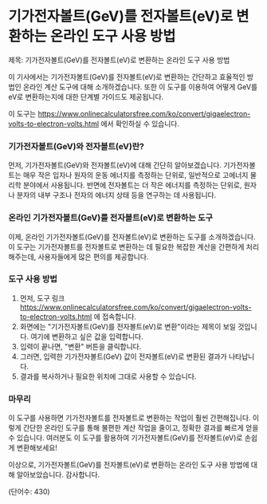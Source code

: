 기가전자볼트(GeV)를 전자볼트(eV)로 변환하는 온라인 도구 사용 방법
========================================

제목: 기가전자볼트(GeV)를 전자볼트(eV)로 변환하는 온라인 도구 사용 방법

이 기사에서는 기가전자볼트(GeV)를 전자볼트(eV)로 변환하는 간단하고 효율적인 방법인 온라인 계산 도구에 대해 소개하겠습니다. 또한 이 도구를 이용하여 어떻게 GeV를 eV로 변환하는지에 대한 단계별 가이드도 제공됩니다.

이 도구는 <https://www.onlinecalculatorsfree.com/ko/convert/gigaelectron-volts-to-electron-volts.html> 에서 확인하실 수 있습니다.

### 기가전자볼트(GeV)와 전자볼트(eV)란?

먼저, 기가전자볼트(GeV)와 전자볼트(eV)에 대해 간단히 알아보겠습니다. 기가전자볼트는 매우 작은 입자나 원자의 운동 에너지를 측정하는 단위로, 일반적으로 고에너지 물리학 분야에서 사용됩니다. 반면에 전자볼트는 더 작은 에너지를 측정하는 단위로, 원자나 분자의 내부 구조나 전자의 에너지 상태 등을 연구하는 데 사용됩니다.

### 온라인 기가전자볼트(GeV)를 전자볼트(eV)로 변환하는 도구

이제, 온라인 기가전자볼트(GeV)를 전자볼트(eV)로 변환하는 도구를 소개하겠습니다. 이 도구는 기가전자볼트를 전자볼트로 변환하는 데 필요한 복잡한 계산을 간편하게 처리해주는데, 사용자들에게 많은 편의를 제공합니다.

### 도구 사용 방법

1. 먼저, 도구 링크 <https://www.onlinecalculatorsfree.com/ko/convert/gigaelectron-volts-to-electron-volts.html> 에 접속합니다.
2. 화면에는 "기가전자볼트(GeV)를 전자볼트(eV)로 변환"이라는 제목이 보일 것입니다. 여기에 변환하고 싶은 값을 입력합니다.
3. 입력이 끝나면, "변환" 버튼을 클릭합니다.
4. 그러면, 입력한 기가전자볼트(GeV) 값이 전자볼트(eV)로 변환된 결과가 나타납니다.
5. 결과를 복사하거나 필요한 위치에 그대로 사용할 수 있습니다.

### 마무리

이 도구를 사용하면 기가전자볼트를 전자볼트로 변환하는 작업이 훨씬 간편해집니다. 이렇게 간단한 온라인 도구를 통해 불편한 계산 작업을 줄이고, 정확한 결과를 빠르게 얻을 수 있습니다. 여러분도 이 도구를 활용하여 기가전자볼트(GeV)를 전자볼트(eV)로 손쉽게 변환해보세요!

이상으로, 기가전자볼트(GeV)를 전자볼트(eV)로 변환하는 온라인 도구 사용 방법에 대해 알아보았습니다. 감사합니다.

(단어수: 430)